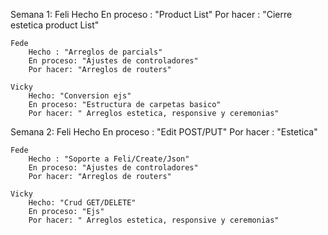 Semana 1:
    Feli
        Hecho
        En proceso : "Product List"
        Por hacer : "Cierre estetica product List"

    Fede
        Hecho : "Arreglos de parcials"
        En proceso: "Ajustes de controladores"
        Por hacer: "Arreglos de routers"

    Vicky
        Hecho: "Conversion ejs"
        En proceso: "Estructura de carpetas basico"
        Por hacer: " Arreglos estetica, responsive y ceremonias"


Semana 2:
    Feli
        Hecho
        En proceso : "Edit POST/PUT"
        Por hacer : "Estetica"

    Fede
        Hecho : "Soporte a Feli/Create/Json"
        En proceso: "Ajustes de controladores"
        Por hacer: "Arreglos de routers"

    Vicky
        Hecho: "Crud GET/DELETE"
        En proceso: "Ejs"
        Por hacer: " Arreglos estetica, responsive y ceremonias"